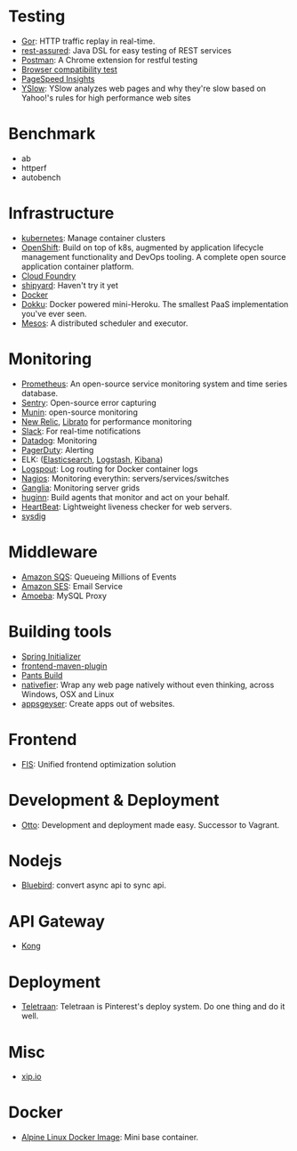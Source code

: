 # Testing
+ [Gor](https://github.com/buger/gor): HTTP traffic replay in real-time.
+ [rest-assured](https://github.com/jayway/rest-assured): Java DSL for easy testing of REST services
+ [Postman](https://getpostman.com/features): A Chrome extension for restful testing
+ [Browser compatibility test](http://browsershots.org/)
+ [PageSpeed Insights](https://developers.google.com/speed/pagespeed/insights/)
+ [YSlow](http://yslow.org/): YSlow analyzes web pages and why they're slow based on Yahoo!'s rules for high performance web sites

# Benchmark
+ ab
+ httperf
+ autobench

# Infrastructure
+ [kubernetes](http://kubernetes.io/): Manage container clusters
+ [OpenShift](https://github.com/openshift/origin): Build on top of k8s, augmented by application lifecycle management functionality and DevOps tooling. A complete open source application container platform.
+ [Cloud Foundry](https://www.cloudfoundry.org/)
+ [shipyard](http://shipyard-project.com/): Haven't try it yet
+ [Docker](https://www.docker.com/)
+ [Dokku](https://github.com/progrium/dokku): Docker powered mini-Heroku. The smallest PaaS implementation you've ever seen.
+ [Mesos](https://github.com/apache/mesos): A distributed scheduler and executor.

# Monitoring
+ [Prometheus](http://prometheus.io/): An open-source service monitoring system and time series database.
+ [Sentry](http://stackshare.io/sentry): Open-source error capturing
+ [Munin](http://guide.munin-monitoring.org/en/latest/): open-source monitoring
+ [New Relic](http://stackshare.io/new-relic), [Librato](http://stackshare.io/librato) for performance monitoring
+ [Slack](http://stackshare.io/slack): For real-time notifications
+ [Datadog](http://stackshare.io/datadog): Monitoring
+ [PagerDuty](http://stackshare.io/pagerduty): Alerting
+ ELK: ([Elasticsearch](http://stackshare.io/elasticsearch), [Logstash](http://stackshare.io/logstash), [Kibana](http://stackshare.io/kibana))
+ [Logspout](https://github.com/gliderlabs/logspout): Log routing for Docker container logs
+ [Nagios](nagios.org): Monitoring everythin: servers/services/switches
+ [Ganglia](http://ganglia.sourceforge.net/): Monitoring server grids
+ [huginn](https://github.com/cantino/huginn): Build agents that monitor and act on your behalf.
+ [HeartBeat](http://git.oschina.net/mkk/HeartBeat): Lightweight liveness checker for web servers.
+ [sysdig](https://github.com/draios/sysdig)

# Middleware
+ [Amazon SQS](http://stackshare.io/amazon-sqs): Queueing Millions of Events
+ [Amazon SES](http://stackshare.io/amazon-ses): Email Service
+ [Amoeba](http://docs.hexnova.com/amoeba/): MySQL Proxy

# Building tools
+ [Spring Initializer](http://start.spring.io/)
+ [frontend-maven-plugin](https://github.com/eirslett/frontend-maven-plugin)
+ [Pants Build](http://pantsbuild.github.io/)
+ [nativefier](https://github.com/jiahaog/nativefier): Wrap any web page natively without even thinking, across Windows, OSX and Linux
+ [appsgeyser](http://www.appsgeyser.com/): Create apps out of websites.

# Frontend
+ [FIS](https://github.com/fex-team/fis3): Unified frontend optimization solution

# Development & Deployment
+ [Otto](https://github.com/hashicorp/otto): Development and deployment made easy. Successor to Vagrant.

# Nodejs
+ [Bluebird](http://bluebirdjs.com/docs/getting-started.html): convert async api to sync api.

# API Gateway
+ [Kong](http://stackshare.io/kong)

# Deployment
+ [Teletraan](https://github.com/pinterest/teletraan): Teletraan is Pinterest's deploy system. Do one thing and do it well.

# Misc
+ [xip.io](http://xip.io/)

# Docker
+ [Alpine Linux Docker Image](http://gliderlabs.viewdocs.io/docker-alpine/): Mini base container.
